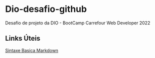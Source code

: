 # Dio-desafio-github
Desafio de projeto da DIO - BootCamp Carrefour Web Developer 2022

## Links Úteis
[Sintaxe Basica Markdown](https://www.markdownguide.org/basic-syntax/)
